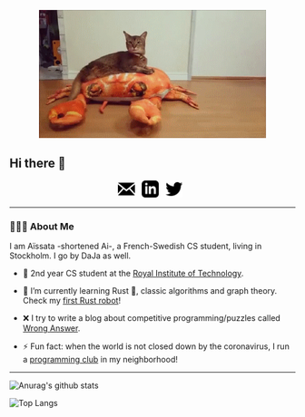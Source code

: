 <p align="center">
  <src="https://github.com/Dajamante/dajamante/blob/master/Crab.gif">
</p>

<p align="center">
  <img src="https://github.com/Dajamante/dajamante/blob/master/Crab.gif" alt="Sublime's custom image"/>
</p>

## Hi there 👋

<!--
**Dajamante/dajamante** is a ✨ _special_ ✨ repository because its `README.md` (this file) appears on your GitHub profile. -->

<p align='center'>
<a href="mailto:aimaiga2@gmail.com"><img height="30" src="https://github.com/Dajamante/dajamante/blob/master/icon_email.png"></a>&nbsp;&nbsp;
<a href="https://www.linkedin.com/in/aissata-maiga-b492011a9/"><img height="30" src="https://github.com/Dajamante/dajamante/blob/master/icon_linkedin.png"></a>&nbsp;&nbsp;
<a href="https://twitter.com/ai_maiga"><img height="30" src="https://github.com/Dajamante/dajamante/blob/master/icon_twitter.png"></a>&nbsp;&nbsp;

</p>

---


### 🙆🏾‍♀️ About Me


I am Aïssata -shortened Ai-, a French-Swedish CS student, living in Stockholm. I go by DaJa as well.

- 🔭 2nd year CS student at the [Royal Institute of Technology](https://www.kth.se/).

- 🌱 I’m currently learning Rust 🦀, classic algorithms and graph theory. Check my [first Rust robot](https://github.com/Dajamante/avr-car)!


- ❌ I try to write a blog about competitive programming/puzzles called [Wrong Answer](https://wronganswer.blog/).

- ⚡ Fun fact: when the world is not closed down by the coronavirus, I run a [programming club](https://wronganswer.blog/index_tellus/) in my neighborhood!


---


![Anurag's github stats](https://github-readme-stats.vercel.app/api?username=dajamante&count_private=true&show_icons=true&theme=gruvbox)


![Top Langs](https://github-readme-stats.vercel.app/api/top-langs/?username=dajamante&layout=compact&hide=javascript,html,jupyter%20notebook)




